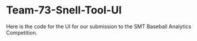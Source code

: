 # Team-73-Snell-Tool-UI
Here is the code for the UI for our submission to the SMT Baseball Analytics Competition.
